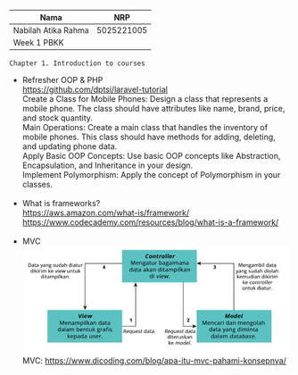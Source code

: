 | Nama | NRP |
| --- |---|
| Nabilah Atika Rahma | 5025221005 |
| Week 1 PBKK |


`Chapter 1. Introduction to courses`

- Refresher OOP & PHP <br>
https://github.com/dptsi/laravel-tutorial<br>
Create a Class for Mobile Phones: Design a class that represents a mobile phone. The class should have attributes like name, brand, price, and stock quantity.<br>
Main Operations: Create a main class that handles the inventory of mobile phones. This class should have methods for adding, deleting, and updating phone data.<br>
Apply Basic OOP Concepts: Use basic OOP concepts like Abstraction, Encapsulation, and Inheritance in your design.<br>
Implement Polymorphism: Apply the concept of Polymorphism in your classes.<br><br>
- What is frameworks? <br>
https://aws.amazon.com/what-is/framework/
https://www.codecademy.com/resources/blog/what-is-a-framework/<br><br>
- MVC <br>
![Alt text](./image.png)
MVC: https://www.dicoding.com/blog/apa-itu-mvc-pahami-konsepnya/

